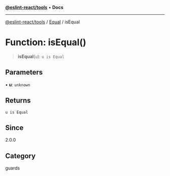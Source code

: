 [**@eslint-react/tools**](../../../README.md) • **Docs**

***

[@eslint-react/tools](../../../README.md) / [Equal](../README.md) / isEqual

# Function: isEqual()

> **isEqual**(`u`): `u is Equal`

## Parameters

• **u**: `unknown`

## Returns

`u is Equal`

## Since

2.0.0

## Category

guards
